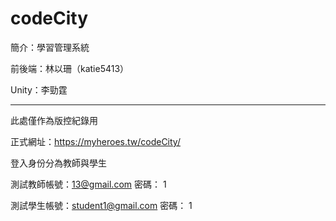 # codeCity
簡介：學習管理系統

前後端：林以珊（katie5413）

Unity：李勁霆


---

此處僅作為版控紀錄用

正式網址：https://myheroes.tw/codeCity/

登入身份分為教師與學生

測試教師帳號：13@gmail.com
密碼： 1

測試學生帳號：student1@gmail.com
密碼： 1

